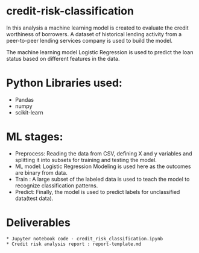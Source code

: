 # credit-risk-classification

In this analysis a machine learning model is created to evaluate the credit worthiness of borrowers. A dataset of historical lending activity from a peer-to-peer lending services company is used to build the model.

The machine learning model Logistic Regression is used to predict the loan status based on different features in the data.

# Python Libraries used:
  * Pandas
  * numpy
  * scikit-learn

# ML stages:

   * Preprocess: Reading the data from CSV, defining X and y variables and splitting it into subsets for training and testing the model.
   * ML model: Logistic Regression Modeling is used here as the outcomes are binary from data.
   * Train : A large subset of the labeled data is used to teach the model to recognize classification patterns.
   * Predict: Finally, the model is used to predict labels for unclassified data(test data).

 # Deliverables
 
    * Jupyter notebook code - credit_risk_classification.ipynb
    * Credit risk analysis report : report-template.md
    

